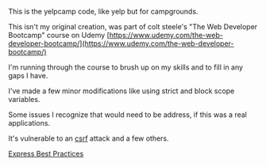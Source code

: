 This is the yelpcamp code, like yelp but for campgrounds.

This isn't my original creation, was part of colt steele's "The Web Developer Bootcamp" course on Udemy [https://www.udemy.com/the-web-developer-bootcamp/](https://www.udemy.com/the-web-developer-bootcamp/)

I'm running through the course to brush up on my skills and to fill in any gaps I have.

I've made a few minor modifications like using strict and block scope variables.

Some issues I recognize that would need to be address, if this was a real applications.  

It's vulnerable to an [csrf](https://github.com/pillarjs/understanding-csrf) attack and a few others. 

[Express Best Practices](https://expressjs.com/en/advanced/best-practice-security.html)
